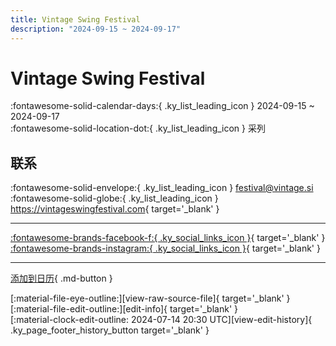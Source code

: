 ```yaml
---
title: Vintage Swing Festival
description: "2024-09-15 ~ 2024-09-17"
---
```


# Vintage Swing Festival 

:fontawesome-solid-calendar-days:{ .ky_list_leading_icon } 2024-09-15 ~ 2024-09-17  
:fontawesome-solid-location-dot:{ .ky_list_leading_icon } 采列  

## 联系

:fontawesome-solid-envelope:{ .ky_list_leading_icon } <festival@vintage.si>  
:fontawesome-solid-globe:{ .ky_list_leading_icon } <https://vintageswingfestival.com>{ target='_blank' }  

---

 [:fontawesome-brands-facebook-f:{ .ky_social_links_icon }](https://www.facebook.com/VintageSwingFestival){ target='_blank' } [:fontawesome-brands-instagram:{ .ky_social_links_icon }](https://instagram.com/vintage.swing.festival){ target='_blank' }

---

[添加到日历](https://swing.news/ics/zh-Hans/2024/si/vintage-swing-festival-2024.ics){ .md-button }

<div class="ky_page_footer" markdown>
<div class="ky_page_footer_trailing" markdown="span">
[:material-file-eye-outline:][view-raw-source-file]{ target='_blank' }
[:material-file-edit-outline:][edit-info]{ target='_blank' }
</div>
<div class="ky_page_footer_leading" markdown="span">
[:material-clock-edit-outline: 2024-07-14 20:30 UTC][view-edit-history]{ .ky_page_footer_history_button target='_blank' }
</div>
</div>

[view-raw-source-file]: https://github.com/swingdance/events/blob/main/2024/si/vintage-swing-festival-2024.json "查看原始源文件"
[edit-info]: https://github.com/swingdance/events/issues/new?assignees=&labels=update+event&projects=&template=03-update_entity.yml&title=%5B2024%2Fsi%5D%20Vintage%20Swing%20Festival&region=si&year=2024&id=vintage-swing-festival-2024&name=Vintage%20Swing%20Festival&org_id= "编辑信息"

[view-edit-history]: https://github.com/swingdance/events/commits/main/2024/si/vintage-swing-festival-2024.json "查看编辑历史"
